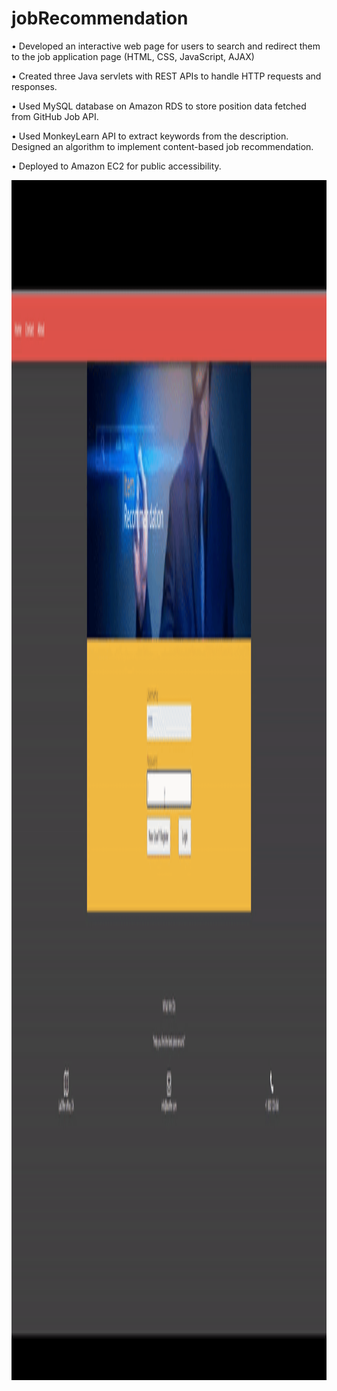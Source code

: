 # jobRecommendation


• Developed an interactive web page for users to search and redirect them to the job application page (HTML, CSS, JavaScript, AJAX)

• Created three Java servlets with REST APIs to handle HTTP requests and responses.

• Used MySQL database on Amazon RDS to store position data fetched from GitHub Job API.

• Used MonkeyLearn API to extract keywords from the description. Designed an algorithm to implement content-based job recommendation.

• Deployed to Amazon EC2 for public accessibility.


<img src="job-demo.gif" width="1080" height="1920" />

